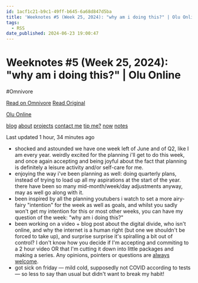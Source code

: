 ```yaml
---
id: 1acf1c21-b9c1-49ff-b645-6a68d847d5ba
title: 'Weeknotes #5 (Week 25, 2024): "why am i doing this?" | Olu Online'
tags:
  - RSS
date_published: 2024-06-23 19:00:47
---
```


# Weeknotes #5 (Week 25, 2024): "why am i doing this?" | Olu Online
#Omnivore

[Read on Omnivore](https://omnivore.app/me/weeknotes-5-week-25-2024-why-am-i-doing-this-olu-online-190479b9f5f)
[Read Original](https://olu.online/weeknotes-5-week-25-2024/)



[  Olu Online ](https:&#x2F;&#x2F;olu.online&#x2F;) 

[blog](https:&#x2F;&#x2F;olu.online&#x2F;blog) [about](https:&#x2F;&#x2F;olu.online&#x2F;about) [projects](https:&#x2F;&#x2F;olu.online&#x2F;projects) [contact me](https:&#x2F;&#x2F;olu.online&#x2F;contact) [tip me?](https:&#x2F;&#x2F;olu.online&#x2F;coffee) [now](https:&#x2F;&#x2F;olu.online&#x2F;now) [notes](https:&#x2F;&#x2F;notes.olu.online&#x2F;)

Last updated 1 hour, 34 minutes ago

* shocked and astounded we have one week left of June and of Q2, like I am every year. weirdly excited for the planning i&#39;ll get to do this week, and once again accepting and being joyful about the fact that planning is definitely a leisure activity and&#x2F;or self-care for me.
* enjoying the way i&#39;ve been planning as well: doing quarterly plans, instead of trying to load up all my aspirations at the start of the year. there have been so many mid-month&#x2F;week&#x2F;day adjustments anyway, may as well go along with it.
* been inspired by all the planning youtubers i watch to set a more airy-fairy &quot;intention&quot; for the week as well as goals, and whilst you sadly won&#39;t get my intention for this or most other weeks, you can have my question of the week: &quot;why am i doing this?&quot;
* been working on a video + blog post about the digital divide, who isn&#39;t online, and why the internet is a human right (but one we shouldn&#39;t be forced to take up), and surprise surprise it&#39;s spiralling a bit out of control? I don&#39;t know how you decide if I&#39;m accepting and commiting to a 2 hour video OR that I&#39;m cutting it down into little packages and making a series. Any opinions, pointers or questions are [always welcome](https:&#x2F;&#x2F;olu.online&#x2F;contact).
* got sick on friday — mild cold, supposedly not COVID according to tests — so less to say than usual but didn&#39;t want to break my habit!